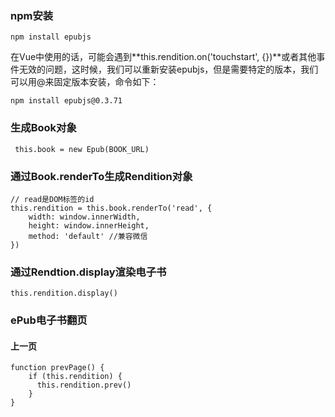 ### npm安装

	npm install epubjs

在Vue中使用的话，可能会遇到**this.rendition.on('touchstart', {})**或者其他事件无效的问题，这时候，我们可以重新安装epubjs，但是需要特定的版本，我们可以用@来固定版本安装，命令如下：<br>

	npm install epubjs@0.3.71

### 生成Book对象
	
	 this.book = new Epub(BOOK_URL)

### 通过Book.renderTo生成Rendition对象
	
	// read是DOM标签的id
	this.rendition = this.book.renderTo('read', {
		width: window.innerWidth,
		height: window.innerHeight,
		method: 'default' //兼容微信
	})

### 通过Rendtion.display渲染电子书

	this.rendition.display()

### ePub电子书翻页
#### 上一页

	function prevPage() {
		if (this.rendition) {
		  this.rendition.prev()
		}
	}